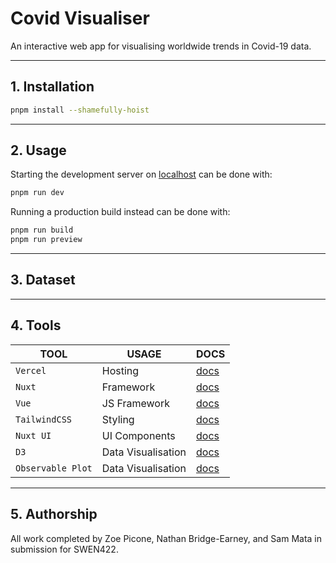 # Covid Visualiser

An interactive web app for visualising worldwide trends in Covid-19 data.

---

## 1. Installation

```bash
pnpm install --shamefully-hoist
```

---

## 2. Usage

Starting the development server on [localhost](http://localhost:3000) can be done with:

```bash
pnpm run dev
```

Running a production build instead can be done with:

```bash
pnpm run build
pnpm run preview
```

---

## 3. Dataset

---

## 4. Tools

| **TOOL**          | **USAGE**          | **DOCS**                                                   |
| ----------------- | ------------------ | ---------------------------------------------------------- |
| `Vercel`          | Hosting            | [docs](https://vercel.com/docs)                            |
| `Nuxt`            | Framework          | [docs](https://nuxt.com/docs/getting-started/introduction) |
| `Vue`             | JS Framework       | [docs](https://vuejs.org/guide/introduction.html)          |
| `TailwindCSS`     | Styling            | [docs](https://tailwindcss.com/docs/utility-first)         |
| `Nuxt UI`         | UI Components      | [docs](https://ui.nuxt.com/getting-started)                |
| `D3`              | Data Visualisation | [docs](https://d3js.org/)                                  |
| `Observable Plot` | Data Visualisation | [docs](https://observablehq.com/plot/)                     |

---

## 5. Authorship

All work completed by Zoe Picone, Nathan Bridge-Earney, and Sam Mata in submission for SWEN422.
